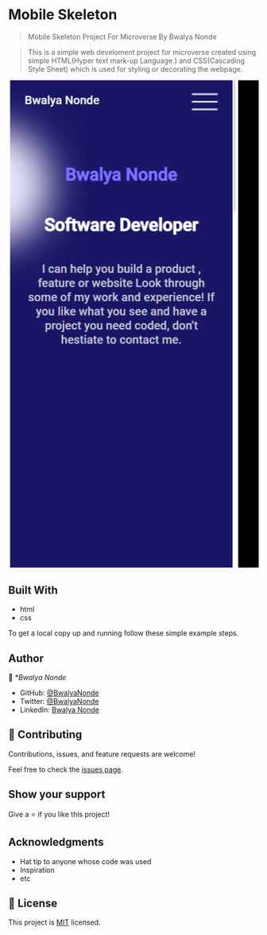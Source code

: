# Mobile Skeleton

> Mobile Skeleton Project For Microverse By Bwalya Nonde 

> This is a simple web develoment project for microverse created using simple HTML(Hyper text mark-up   Language.) and CSS(Cascading Style Sheet) which is used for styling or decorating the webpage.

![screenshot](./mobile-skeleton.png)



## Built With

- html
- css



To get a local copy up and running follow these simple example steps.




## Author

👤 **Bwalya Nonde*

- GitHub: [@BwalyaNonde](https://github.com/BwalyaNonde)
- Twitter: [@BwalyaNonde](www.twittwwer.com)
- LinkedIn: [Bwalya Nonde](https://www.linkedin.com/in/bwalya-nonde-29a003142/)

## 🤝 Contributing

Contributions, issues, and feature requests are welcome!

Feel free to check the [issues page](../../issues/).

## Show your support

Give a ⭐️ if you like this project!

## Acknowledgments

- Hat tip to anyone whose code was used
- Inspiration
- etc

## 📝 License

This project is [MIT](./MIT.md) licensed.